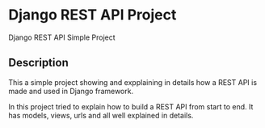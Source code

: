 # Django REST API Project

Django REST API Simple Project

## Description
This a simple project showing and expplaining in details how a REST API is made and used in Django framework. 

In this project tried to explain how to build a REST API from start to end.
It has models, views, urls and all well explained in details.
